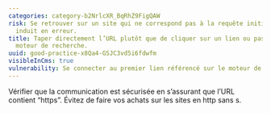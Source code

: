 ```yaml
---
categories: category-b2NrlcXR_BqRhZ9FigQAW
risk: Se retrouver sur un site qui ne correspond pas à la requête initiale et nous
  induit en erreur.
title: Taper directement l’URL plutôt que de cliquer sur un lien ou passer par un
  moteur de recherche.
uuid: good-practice-x8Qa4-GSJC3vd5i6fdwfm
visibleInCms: true
vulnerability: Se connecter au premier lien référencé sur le moteur de recherche.
---
```


Vérifier que la communication est sécurisée en s’assurant que l’URL contient “https”. Évitez de faire vos achats sur les sites en http sans s.
